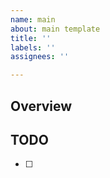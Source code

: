 ```yaml
---
name: main
about: main template
title: ''
labels: ''
assignees: ''

---
```


## Overview

## TODO
- [ ] 
